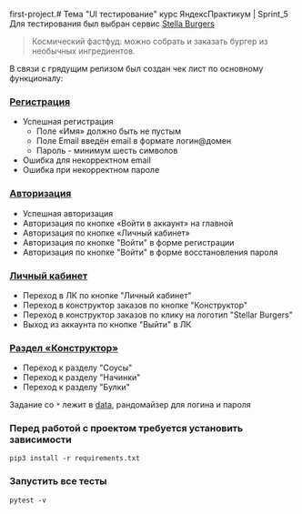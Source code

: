  first-project.# Тема "UI тестирование" курс ЯндексПрактикум | Sprint_5
Для тестирования был выбран сервис [Stella Burgers](https://stellarburgers.nomoreparties.site/) 
> Космический фастфуд: можно собрать и заказать бургер из необычных ингредиентов.

В связи с грядущим релизом был создан чек лист по основному функционалу: 

### [Регистрация](tests/test_registration.py) 

- Успешная регистрация
    - Поле «Имя» должно быть не пустым
    - Поле Email введён email в формате логин@домен
    - Пароль - минимум шесть символов
- Ошибка для некорректном email
- Ошибка при некорректном пароле

### [Авторизация](tests/test_login.py)

- Успешная авторизация 
- Авторизация по кнопке «Войти в аккаунт» на главной 
- Авторизация по кнопке «Личный кабинет» 
- Авторизация по кнопке "Войти" в форме регистрации 
- Авторизация по кнопке "Войти" в форме восстановления пароля 

### [Личный кабинет](tests/test_lk_profile.py)

- Переход в ЛК по кнопке "Личный кабинет"
- Переход в конструктор заказов по кнопке "Конструктор"
- Переход в конструктор заказов по клику на логотип "Stellar Burgers"
- Выход из аккаунта по кнопке "Выйти" в ЛК 

### [Раздел «Конструктор»](tests/test_constructor_form.py)
- Переход к разделу "Соусы"
- Переход к разделу "Начинки"
- Переход к разделу "Булки"

Задание со `*` лежит в [data](data/data.py), рандомайзер для логина и пароля

### Перед работой с проектом требуется установить зависимости  
```shell
pip3 install -r requirements.txt
```

### Запустить все тесты 
```shell
pytest -v
```
